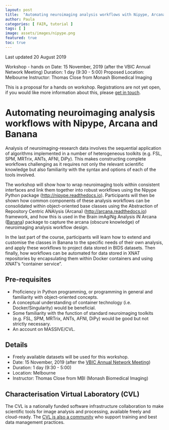 ```yaml
---
layout: post
title:  "Automating neuroimaging analysis workflows with Nipype, Arcana and Banana"
author: Paula
categories: [ FAIR, tutorial ]
tags: [ ]
image: assets/images/nipype.png
featured: true
toc: true
---
```


Last updated 20 August 2019

Workshop - hands on
Date: 15 November, 2019 (after the VBIC Annual Network Meeting)
Duration: 1 day (9:30 - 5:00)
Proposed Location: Melbourne
Instructor: Thomas Close from Monash Biomedical Imaging

This is a proposal for a hands on workshop.
Registrations are not yet open, if you would like more information about this, please [get in touch](mailto:p.martinez@uq.edu.au).

# Automating neuroimaging analysis workflows with Nipype, Arcana and Banana

Analysis of neuroimaging-research data involves the sequential application of algorithms implemented in a number of heterogeneous toolkits (e.g. FSL, SPM, MRTrix, ANTs, AFNI, DiPy). This makes constructing complete workflows challenging as it requires not only the relevant scientific knowledge but also familiarity with the syntax and options of each of the tools involved.

The workshop will show how to wrap neuroimaging tools within consistent interfaces and link them together into robust workflows using the Nipype Python package (http://nipype.readthedocs.io). Participants will then be shown how common components of these analysis workflows can be consolidated within object-oriented base classes using the Abstraction of Repository Centric ANAlysis (Arcana) (http://arcana.readthedocs.io) framework, and how this is used in the Brain imAgiNg Analysis iN Arcana ([Banana](https://github.com/MonashBI/banana)) package to capture the arcana (obscure knowledge) of neuroimaging analysis workflow design.

In the last part of the course, participants will learn how to extend and customise the classes in Banana to the specific needs of their own analysis, and apply these workflows to project data stored in BIDS datasets. Then finally, how workflows can be automated for data stored in XNAT repositories by encapsulating them within Docker containers and using XNAT’s “container service”.

## Pre-requisites
* Proficiency in Python programming, or programming in general and familiarity with object-oriented concepts.
* A conceptual understanding of container technology (i.e. Docker/Singularity) would be beneficial.
* Some familiarity with the function of standard neuroimaging toolkits (e.g. FSL, SPM, MRTrix, ANTs, AFNI, DiPy) would be good but not strictly necessary.
* An account on MASSIVE/CVL.

## Details

* Freely available datasets will be used for this workshop.
* Date: 15 November, 2019 (after the [VBIC Annual Network Meeting](https://mailchi.mp/971744c85b21/save-the-date-annual-vbic-network-meeting-14-november-2019))
* Duration: 1 day (9:30 - 5:00)
* Location: Melbourne
* Instructor: Thomas Close from MBI (Monash Biomedical Imaging)



## Characterisation Virtual Laboratory (CVL)

The CVL is a nationally funded software infrastructure collaboration
to make scientific tools for image analysis and processing, available freely
and cloud-ready. The [CVL is also a community](https://characterisation-virtual-laboratory.github.io/CVL_Community/about) who support training
and best data management practices.
